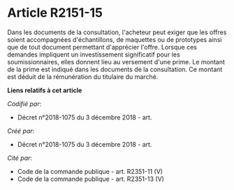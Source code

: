 # Article R2151-15

Dans les documents de la consultation, l'acheteur peut exiger que les offres soient accompagnées d'échantillons, de maquettes
ou de prototypes ainsi que de tout document permettant d'apprécier l'offre. Lorsque ces demandes impliquent un investissement
significatif pour les soumissionnaires, elles donnent lieu au versement d'une prime. Le montant de la prime est indiqué dans
les documents de la consultation. Ce montant est déduit de la rémunération du titulaire du marché.

**Liens relatifs à cet article**

_Codifié par_:

  - Décret n°2018-1075 du 3 décembre 2018 - art.

_Créé par_:

  - Décret n°2018-1075 du 3 décembre 2018 - art.

_Cité par_:

  - Code de la commande publique - art. R2351-11 (V)
  - Code de la commande publique - art. R2351-13 (V)
